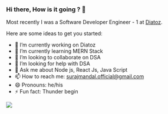 ### Hi there, How is it going ? 👋
Most recently I was a Software Developer Engineer - 1  at [Diatoz](https://diatoz.com/).


Here are some ideas to get you started:

- 🔭 I’m currently working on Diatoz
- 🌱 I’m currently learning MERN Stack
- 👯 I’m looking to collaborate on DSA
- 🤔 I’m looking for help with DSA
- 💬 Ask me about  Node js, React Js, Java Script
- 📫 How to reach me: surajmandal.official@gmail.com
- 😄 Pronouns: he/his
- ⚡ Fun fact: Thunder begin

<a href="https://github.com/suraj69">
  <img align="center" src="https://github-readme-stats.vercel.app/api/top-langs/?username=MartinHeinz&title_color=ffffff&text_color=c9cacc&icon_color=2bbc8a&bg_color=1d1f21" />
</a>
